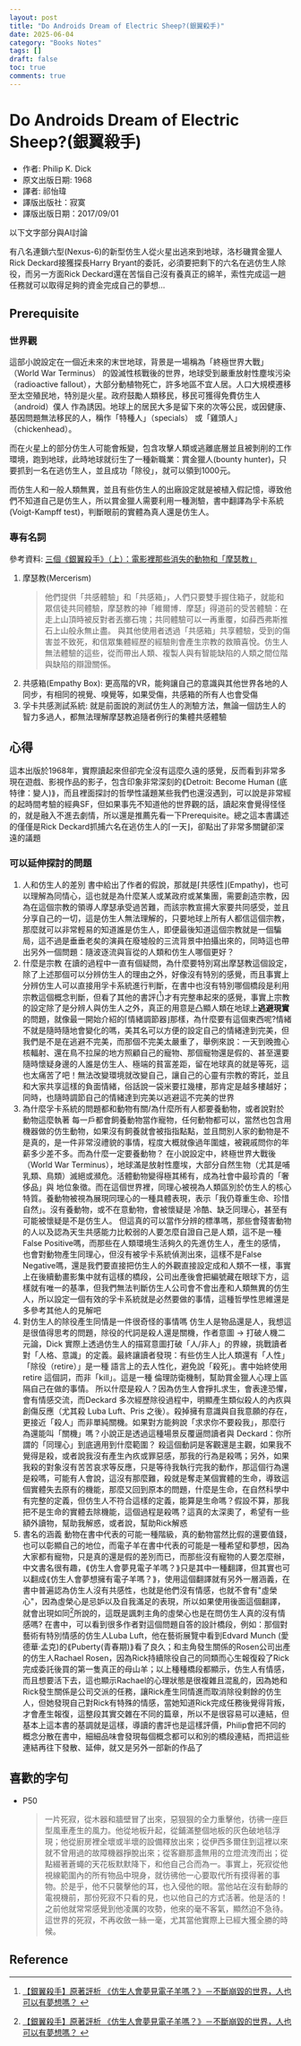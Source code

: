 ```yaml
---
layout: post
title: "Do Androids Dream of Electric Sheep?(銀翼殺手)"
date: 2025-06-04
category: "Books Notes"
tags: []
draft: false
toc: true
comments: true
---
```


# Do Androids Dream of Electric Sheep?(銀翼殺手)
* 作者: Philip K. Dick
* 原文出版日期: 1968
* 譯者: 祁怡瑋
* 譯版出版社：寂寞
* 譯版出版日期：2017/09/01

以下文字部分與AI討論

有八名連鎖六型(Nexus-6)的新型仿生人從火星出逃來到地球，洛杉磯賞金獵人Rick Deckard接獲探長Harry Bryant的委託，必須要把剩下的六名在逃仿生人除役，而另一方面Rick Deckard還在苦惱自己沒有養真正的綿羊，索性完成這一趟任務就可以取得足夠的資金完成自己的夢想...

<!-- more -->

## Prerequisite
### 世界觀
這部小說設定在一個近未來的末世地球，背景是一場稱為「終極世界大戰」（World War Terminus） 的毀滅性核戰後的世界，地球受到嚴重放射性塵埃污染（radioactive fallout），大部分動植物死亡，許多地區不宜人居。人口大規模遷移至太空殖民地，特別是火星。政府鼓勵人類移民，移民可獲得免費仿生人（android）僕人 作為誘因。地球上的居民大多是留下來的次等公民，或因健康、基因問題無法移民的人，稱作「特種人」（specials） 或「雞頭人」（chickenhead）。

而在火星上的部分仿生人可能會叛變，包含攻擊人類或逃離底層並且被剝削的工作環境，跑到地球，此時地球就衍生了一種新職業：賞金獵人(bounty hunter)，只要抓到一名在逃仿生人，並且成功「除役」，就可以領到1000元。

而仿生人和一般人類無異，並且有些仿生人的出廠設定就是被植入假記憶，導致他們不知道自己是仿生人，所以賞金獵人需要利用一種測驗，書中翻譯為孚卡系統(Voigt-Kampff test)，判斷眼前的實體為真人還是仿生人。

### 專有名詞
參考資料: [三個《銀翼殺手》（上）：電影裡那些消失的動物和「摩瑟教」](https://www.thenewslens.com/article/83657)
1. 摩瑟教(Mercerism)
	> 他們提供「共感體驗」和「共感箱」，人們只要雙手握住箱子，就能和眾信徒共同體驗，摩瑟教的神「維爾博．摩瑟」得道前的受苦體驗：在走上山頂時被反對者丟擲石塊；共同體驗可以一再重覆，如薛西弗斯推石上山般永無止盡。
	> 與其他使用者透過「共感箱」共享體驗，受到的傷害並不致死，和信眾集體經歷的經驗則會產生宗教的救贖喜悅。仿生人無法體驗的這些，從而帶出人類、複製人與有智能缺陷的人類之間位階與缺陷的辯證關係。
2. 共感箱(Empathy Box): 更高階的VR，能夠讓自己的意識與其他世界各地的人同步，有相同的視覺、嗅覺等，如果受傷，共感箱的所有人也會受傷
3. 孚卡共感測試系統: 就是前面說的測試仿生人的測驗方法，無論一個訪生人的智力多過人，都無法理解摩瑟教追隨者例行的集體共感體驗

## 心得
這本出版於1968年，實際讀起來但卻完全沒有這麼久遠的感覺，反而看到非常多現在遊戲、影視作品的影子，包含印象非常深刻的⟪Detroit: Become Human (底特律：變人)⟫，而且裡面探討的哲學性議題某些我們也還沒遇到，可以說是非常經的起時間考驗的經典SF，但如果事先不知道他的世界觀的話，讀起來會覺得怪怪的，就是融入不進去劇情，所以還是推薦先看一下Prerequisite。總之這本書講述的僅僅是Rick Deckard抓捕六名在逃仿生人的⌈一天⌋，卻點出了非常多關鍵卻深遠的議題

### 可以延伸探討的問題
1. 人和仿生人的差別
    書中給出了作者的假說，那就是⌈共感性⌋(Empathy)，也可以理解為同情心，這也就是為什麼某人或某政府或某集團，需要創造宗教，因為在這個宗教的領導人摩瑟承受過苦難，而該宗教宣揚大家要共同感受，並且分享自己的一切，這是仿生人無法理解的，只要地球上所有人都信這個宗教，那麼就可以非常輕易的知道誰是仿生人，即便最後知道這個宗教就是一個騙局，這不過是垂垂老矣的演員在廢墟般的三流背景中拍攝出來的，同時這也帶出另外一個問題：隨波逐流與盲從的人類和仿生人哪個更好？
2. 什麼是宗教
    在讀的過程中一直有個疑問，為什麼要特別寫出摩瑟教這個設定，除了上述那個可以分辨仿生人的理由之外，好像沒有特別的感覺，而且事實上分辨仿生人可以直接用孚卡系統進行判斷，在書中也沒有特別哪個橋段是利用宗教這個概念判斷，但看了其他的書評([^1])才有完整串起來的感覺，事實上宗教的設定除了是分辨人與仿生人之外，真正的用意是凸顯人類在地球上**逃避現實**的問題，就像最一開始介紹的⌈情緒調節器⌋那樣，為什麼要有這個東西呢?情緒不就是隨時隨地會變化的嗎，美其名可以方便的設定自己的情緒達到完美，但我們是不是在逃避不完美，而那個不完美太嚴重了，舉例來說：一天到晚擔心核輻射、還在鳥不拉屎的地方照顧自己的寵物、那個寵物還是假的、甚至還要隨時懷疑身邊的人誰是仿生人、極端的貧富差距，留在地球真的就是等死，這也太痛苦了吧！無法改變環境就改變自己，讓自己的心靈有宗教的寄託，並且和大家共享這樣的負面情緒，俗話說一袋米要扛幾樓，那肯定是越多樓越好；同時，也隨時調節自己的情緒達到完美以逃避這不完美的世界
3. 為什麼孚卡系統的問題都和動物有關/為什麼所有人都要養動物，或者說對於動物這麼執著
    每一戶都會飼養動物當作寵物，任何動物都可以，當然也包含用機器做的仿生動物，如果沒有飼養就會被指指點點，並且問別人家的動物是不是真的，是一件非常沒禮貌的事情，程度大概就像過年圍爐，被親戚問你的年薪多少差不多。而為什麼一定要養動物？
    在小說設定中，終極世界大戰後（World War Terminus），地球滿是放射性塵埃，大部分自然生物（尤其是哺乳類、鳥類）滅絕或瀕危。活體動物變得極其稀有，成為社會中最珍貴的「奢侈品」與 地位象徵。而在這個世界裡，同理心被視為人類區別於仿生人的核心特質。養動物被視為展現同理心的一種具體表現，表示「我仍尊重生命、珍惜自然」。沒有養動物，或不在意動物，會被懷疑是 冷酷、缺乏同理心，甚至有可能被懷疑是不是仿生人。
    但這真的可以當作分辨的標準嗎，那些會殘害動物的人以及認為天生共感能力比較弱的人要怎麼自證自己是人類，這不是一種False Positive嗎，而那些在人類環境生活夠久的先進仿生人，產生的感情，也會對動物產生同理心，但沒有被孚卡系統偵測出來，這樣不是False Negative嗎，還是我們要直接把仿生人的外觀直接設定成和人類不一樣，事實上在後續動畫影集中就有這樣的橋段，公司出產後會把編號藏在眼球下方，這樣就有唯一的基準，但我們無法判斷仿生人公司會不會出產和人類無異的仿生人，所以設定一個有效的孚卡系統就是必然要做的事情，這種哲學性思維還是多參考其他人的見解吧
5. 對仿生人的除役產生同情是一件很奇怪的事情嗎
	仿生人是物品還是人，我想這是很值得思考的問題，除役的代詞是殺人還是關機，作者意圖 → 打破人機二元論，Dick 實際上透過仿生人的描寫意圖打破「人/非人」的界線，挑戰讀者對「人格、意識」的定義。最終讓讀者發現：有些仿生人比人類還有「人性」
	「除役（retire）」是一種 語言上的去人性化，避免說「殺死」。書中始終使用 retire 這個詞，而非「kill」。這是一種 倫理防衛機制，幫助賞金獵人心理上區隔自己在做的事情。
	所以什麼是殺人？因為仿生人會掙扎求生，會表達恐懼，會有情感交流，而Deckard 多次經歷除役過程中，明顯產生類似殺人的內疚與創傷反應（尤其殺 Luba Luft、Pris 之後）。殺掉擁有意識與自我意願的存在，更接近「殺人」而非單純關機。如果對方能夠說「求求你不要殺我」，那麼行為還能叫「關機」嗎？小說正是透過這種場景反覆逼問讀者與 Deckard：你所謂的「同理心」到底適用到什麼範圍？
	殺這個動詞是客觀還是主觀，如果我不覺得是殺，或者說我沒有產生內疚或罪惡感，那我的行為是殺嗎；另外，如果我殺的對象沒有苦苦哀求等反應，只是等待我執行完我的動作，那這個行為還是殺嗎，可能有人會說，這沒有那麼難，殺就是奪走某個實體的生命，導致這個實體失去原有的機能，那麼又回到原本的問題，什麼是生命，在自然科學中有完整的定義，但仿生人不符合這樣的定義，能算是生命嗎？假設不算，那我把不是生命的實體去除機能，這個過程是殺嗎？這真的太深奧了，希望有一些額外讀物，幫助我解惑，或者說，幫助Rick解惑
6. 書名的涵義
    動物在書中代表的可能一種階級，真的動物當然比假的還要值錢，也可以彰顯自己的地位，而電子羊在書中代表的可能是一種希望和夢想，因為大家都有寵物，只是真的還是假的差別而已，而那些沒有寵物的人要怎麼辦，中文書名很有趣，⟪仿生人會夢見電子羊嗎？⟫只是其中一種翻譯，但其實也可以翻成⟪仿生人會夢想擁有電子羊嗎？⟫，使用這個翻譯就有另外一層涵義，在書中普遍認為仿生人沒有共感性，也就是他們沒有情感，也就不會有"虛榮心"，因為虛榮心是忌妒以及自我滿足的表現，所以如果使用後面這個翻譯，就會出現如同[^1]所說的，這既是諷刺主角的虛榮心也是在問仿生人真的沒有情感嗎?
    在書中，可以看到很多作者對這個問題自答的設計橋段，例如：那個對藝術有特別情感的仿生人Luba Luft，他在藝術展覽中看到Edvard Munch (愛德華·孟克)的⟪Puberty(青春期)⟫看了良久；和主角發生關係的Rosen公司出產的仿生人Rachael Rosen，因為Rick持續除役自己的同類而心生報復殺了Rick完成委託後買的第一隻真正的母山羊；以上種種橋段都顯示，仿生人有情感，而且想要活下去，這也顯示Rachael的心理狀態是很複雜且混亂的，因為她和Rick發生關係是公司交派的任務，讓Rick產生同情進而取消除役剩餘的仿生人，但她發現自己對Rick有特殊的情感，當她知道Rick完成任務後覺得背叛，才會產生報復，這整段其實交雜在不同的篇章，所以不是很容易可以連結，但基本上這本書的基調就是這樣，導讀的書評也是這樣評價，Philip會把不同的概念分散在書中，細細品味會發現每個概念都可以和別的橋段連結，而把這些連結再往下發散、延伸，就又是另外一部新的作品了


## 喜歡的字句
* P50
	> 一片死寂，從木器和牆壁冒了出來，惡狠狠的全力重擊他，彷彿一座巨型風車產生的風力。他從地板升起，從鋪滿整個地板的灰色破地毯浮現；他從廚房裡全壞或半壞的設備釋放出來；從伊西多爾住到這裡以來就不曾用過的故障機器掙脫出來；從客廳那盞無用的立燈流洩而出；從點綴著蒼蠅的天花板默默降下，和他自己合而為一。事實上，死寂從他視線範圍內的所有物品中現身，就彷彿他一心要取代所有摸得著的事物。於是乎，他不只襲擊他的耳，也入侵他的眼。當他站在沒有動靜的電視機前，那份死寂不只看的見，也以他自己的方式活著。他是活的！之前他就常常感覺到他凌厲的攻勢，他來的毫不客氣，顯然迫不急待。這世界的死寂，不再收斂一絲一毫，尤其當他實際上已經大獲全勝的時候。

## Reference
[^1]:[【銀翼殺手】原著評析 《仿生人會夢見電子羊嗎？》－不斷崩毀的世界，人也可以有夢想嗎？ ](https://vocus.cc/article/61f02e42fd89780001418ad2)